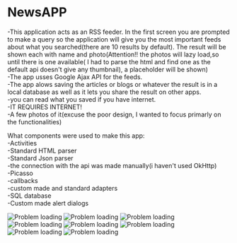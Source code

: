 # NewsAPP
-This application acts as an RSS feeder. In the first screen you are prompted to make a query so the application
will give you the most important feeds about what you searched(there are 10 results by default). The result will be shown each with name and photo(Attention!! the photos will lazy load,so until there is one available( I had to parse the html and find one as the default api doesn't give any thumbnail), a placeholder will be shown)<br />
-The app usses Google Ajax API for the feeds.<br />
-The app alows saving the articles or blogs or whatever the result is in a local database as well as it lets you share the result on other apps.<br />
-you can read what you saved if you have internet.<br />
-IT REQUIRES INTERNET!<br />
-A few photos of it(excuse the poor design, I wanted to focus primarly on the functionalities)<br />


What components were used to make this app:<br />
-Activities<br />
-Standard HTML parser<br />
-Standard Json parser<br />
-the connection with the api was made manually(i haven't used OkHttp)<br />
-Picasso<br />
-callbacks<br />
-custom made and standard adapters<br />
-SQL database<br />
-Custom made alert dialogs<br />

![Problem loading](https://github.com/raizen4/AndroidProgramming/blob/master/NewsApp/Screenshot_2016-10-20-11-15-48.png)
![Problem loading](https://github.com/raizen4/AndroidProgramming/blob/master/NewsApp/Screenshot_2016-10-20-11-15-59.png)
![Problem loading](https://github.com/raizen4/AndroidProgramming/blob/master/NewsApp/Screenshot_2016-10-20-11-16-07.png)
![Problem loading](https://github.com/raizen4/AndroidProgramming/blob/master/NewsApp/Screenshot_2016-10-20-11-16-32.png)
![Problem loading](https://github.com/raizen4/AndroidProgramming/blob/master/NewsApp/Screenshot_2016-10-20-11-16-49.png)
![Problem loading](https://github.com/raizen4/AndroidProgramming/blob/master/NewsApp/Screenshot_2016-10-20-11-16-52.png)
![Problem loading](https://github.com/raizen4/AndroidProgramming/blob/master/NewsApp/Screenshot_2016-10-20-11-16-56.png)
![Problem loading](https://github.com/raizen4/AndroidProgramming/blob/master/NewsApp/Screenshot_2016-10-20-11-17-03.png)

